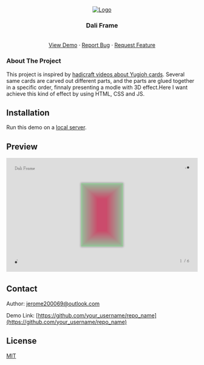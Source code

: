 <a name="readme-top"></a>
<br />

<div align="center">
  <a href="">
    <img src="https://icons.iconarchive.com/icons/icons8/windows-8/128/Very-Basic-Frame-icon.png" alt="Logo" width="80" height="80">
  </a>

  <h3 align="center">Dali Frame</h3>

  <p align="center">
    <br />
    <a href="https://github.com/othneildrew/Best-README-Template">View Demo</a>
    ·
    <a href="https://github.com/othneildrew/Best-README-Template/issues">Report Bug</a>
    ·
    <a href="https://github.com/othneildrew/Best-README-Template/issues">Request Feature</a>
  </p>
</div>

### About The Project

This project is inspired by [hadicraft videos about Yugioh cards](https://www.bilibili.com/video/BV1RW41167n8/?share_source=copy_web&vd_source=140f65e67f08ae8d9864ad5c35758947). Several same cards are carved out different parts, and the parts are glued together in a specific order, finnaly presenting a modle with 3D effect.Here I want achieve this kind of effect by using HTML, CSS and JS.

## Installation

Run this demo on a [local server](https://developer.mozilla.org/en-US/docs/Learn/Common_questions/Tools_and_setup/set_up_a_local_testing_server).

## Preview

![preview](./images/preview-1.jpg)

## Contact

Author: [jerome200069@outlook.com](mailto:jerome200069@outlook.com)

Demo Link: [https://github.com/your_username/repo_name](https://github.com/your_username/repo_name)

## License

[MIT](LICENSE)
